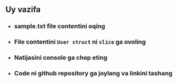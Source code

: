 ## Uy vazifa

* ### sample.txt file contentini oqing
* ### File contentini `User struct` ni `slice` ga ovoling
* ### Natijasini console ga chop eting
* ### Code ni github repository ga joylang va linkini tashang 
